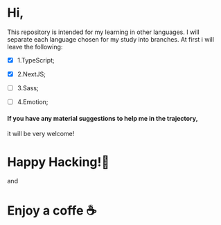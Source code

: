 # Hi, 

This repository is intended for my learning in other languages.
I will separate each language chosen for my study into branches.
At first i will leave the following: 

- [x] 1.TypeScript;
- [x] 2.NextJS;
- [ ]  3.Sass;
- [ ] 4.Emotion;


#### If you have any material suggestions to help me in the trajectory,
it will be very welcome!


# Happy Hacking!🖖  
and
# Enjoy a coffe ☕
